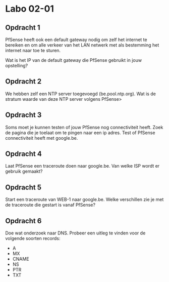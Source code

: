 # Labo 02-01

## Opdracht 1
PfSense heeft ook een default gateway nodig om zelf het internet te bereiken en om alle verkeer van het LAN netwerk met als bestemming het internet naar toe te sturen.

Wat is het IP van de default gateway die PfSense gebruikt in jouw opstelling?

## Opdracht 2
We hebben zelf een NTP server toegevoegd (be.pool.ntp.org). Wat is de stratum waarde van deze NTP server volgens PfSense>

## Opdracht 3
Soms moet je kunnen testen of jouw PfSense nog connectiviteit heeft. Zoek de pagina die je toelaat om te pingen naar een ip adres. Test of PfSense connectiviteit heeft met google.be.

## Opdracht 4
Laat PfSense een traceroute doen naar google.be. Van welke ISP wordt er gebruik gemaakt?

## Opdracht 5
Start een traceroute van WEB-1 naar google.be. Welke verschillen zie je met de traceroute die gestart is vanaf PfSense?

## Opdracht 6
Doe wat onderzoek naar DNS. Probeer een uitleg te vinden voor de volgende soorten records:

- A
- MX
- CNAME
- NS
- PTR
- TXT
